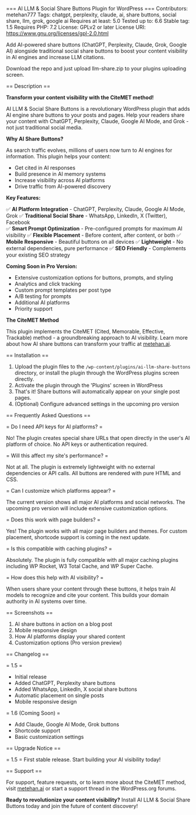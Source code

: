 === AI LLM & Social Share Buttons Plugin for WordPress ===
Contributors: metehan777
Tags: chatgpt, perplexity, claude, ai, share buttons, social share, llm, grok, google ai
Requires at least: 5.0
Tested up to: 6.6
Stable tag: 1.5
Requires PHP: 7.2
License: GPLv2 or later
License URI: https://www.gnu.org/licenses/gpl-2.0.html

Add AI-powered share buttons (ChatGPT, Perplexity, Claude, Grok, Google AI) alongside traditional social share buttons to boost your content visibility in AI engines and increase LLM citations.

Download the repo and just upload llm-share.zip to your plugins uploading screen.

== Description ==

**Transform your content visibility with the CiteMET method!**

AI LLM & Social Share Buttons is a revolutionary WordPress plugin that adds AI engine share buttons to your posts and pages. Help your readers share your content with ChatGPT, Perplexity, Claude, Google AI Mode, and Grok - not just traditional social media.

**Why AI Share Buttons?**

As search traffic evolves, millions of users now turn to AI engines for information. This plugin helps your content:
- Get cited in AI responses
- Build presence in AI memory systems  
- Increase visibility across AI platforms
- Drive traffic from AI-powered discovery

**Key Features:**

✅ **AI Platform Integration** - ChatGPT, Perplexity, Claude, Google AI Mode, Grok
✅ **Traditional Social Share** - WhatsApp, LinkedIn, X (Twitter), Facebook  
✅ **Smart Prompt Optimization** - Pre-configured prompts for maximum AI visibility
✅ **Flexible Placement** - Before content, after content, or both
✅ **Mobile Responsive** - Beautiful buttons on all devices
✅ **Lightweight** - No external dependencies, pure performance
✅ **SEO Friendly** - Complements your existing SEO strategy

**Coming Soon in Pro Version:**
- Extensive customization options for buttons, prompts, and styling
- Analytics and click tracking
- Custom prompt templates per post type
- A/B testing for prompts
- Additional AI platforms
- Priority support

**The CiteMET Method**

This plugin implements the CiteMET (Cited, Memorable, Effective, Trackable) method - a groundbreaking approach to AI visibility. Learn more about how AI share buttons can transform your traffic at [metehan.ai](https://metehan.ai/citemet-ai-share-buttons-growth-hack-for-llms).

== Installation ==

1. Upload the plugin files to the `/wp-content/plugins/ai-llm-share-buttons` directory, or install the plugin through the WordPress plugins screen directly.
2. Activate the plugin through the 'Plugins' screen in WordPress
3. That's it! Share buttons will automatically appear on your single post pages.
4. (Optional) Configure advanced settings in the upcoming pro version

== Frequently Asked Questions ==

= Do I need API keys for AI platforms? =

No! The plugin creates special share URLs that open directly in the user's AI platform of choice. No API keys or authentication required.

= Will this affect my site's performance? =

Not at all. The plugin is extremely lightweight with no external dependencies or API calls. All buttons are rendered with pure HTML and CSS.

= Can I customize which platforms appear? =

The current version shows all major AI platforms and social networks. The upcoming pro version will include extensive customization options.

= Does this work with page builders? =

Yes! The plugin works with all major page builders and themes. For custom placement, shortcode support is coming in the next update.

= Is this compatible with caching plugins? =

Absolutely. The plugin is fully compatible with all major caching plugins including WP Rocket, W3 Total Cache, and WP Super Cache.

= How does this help with AI visibility? =

When users share your content through these buttons, it helps train AI models to recognize and cite your content. This builds your domain authority in AI systems over time.

== Screenshots ==

1. AI share buttons in action on a blog post
2. Mobile responsive design
3. How AI platforms display your shared content
4. Customization options (Pro version preview)

== Changelog ==

= 1.5 =
* Initial release
* Added ChatGPT, Perplexity share buttons
* Added WhatsApp, LinkedIn, X social share buttons
* Automatic placement on single posts
* Mobile responsive design

= 1.6 (Coming Soon) =
* Add Claude, Google AI Mode, Grok buttons
* Shortcode support
* Basic customization settings

== Upgrade Notice ==

= 1.5 =
First stable release. Start building your AI visibility today!

== Support ==

For support, feature requests, or to learn more about the CiteMET method, visit [metehan.ai](https://metehan.ai) or start a support thread in the WordPress.org forums.

**Ready to revolutionize your content visibility?** Install AI LLM & Social Share Buttons today and join the future of content discovery!
